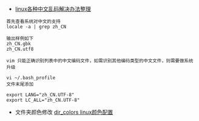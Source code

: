 * [linux各种中文乱码解决办法整理](https://blog.csdn.net/wusuopuBUPT/article/details/50947243)

``` text 
首先查看系统对中文的支持
locale -a | grep zh_CN

输出样例如下
zh_CN.gbk
zh_CN.utf8

vim 只能正确识别列表中的中文编码文件，如需识别其他编码类型的中文文件，则需要做系统升级

vi ~/.bash_profile
文件末尾添加

export LANG="zh_CN.UTF-8"
export LC_ALL="zh_CN.UTF-8"
```

* 文件夹颜色修改
[dir_colors linux颜色配置](https://www.cnblogs.com/sparkbj/p/6211561.html)
